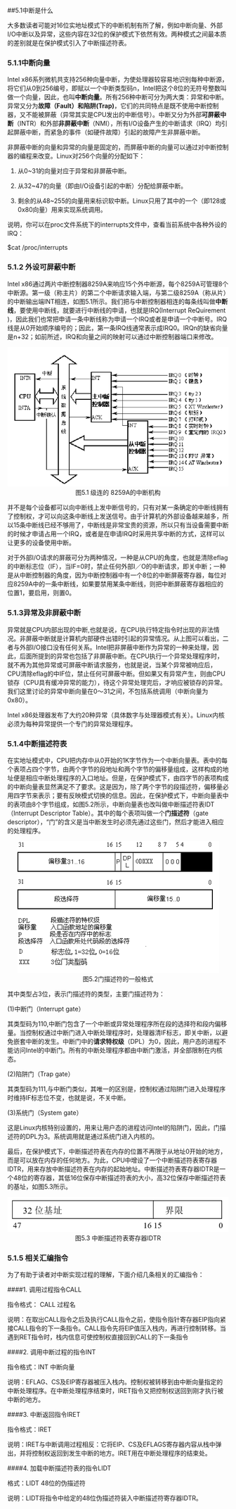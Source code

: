 ##5.1中断是什么

大多数读者可能对16位实地址模式下的中断机制有所了解，例如中断向量、外部I/O中断以及异常，这些内容在32位的保护模式下依然有效。两种模式之间最本质的差别就是在保护模式引入了中断描述符表。

### 5.1.1中断向量

Intel
x86系列微机共支持256种向量中断，为使处理器较容易地识别每种中断源，将它们从0到256编号，即赋以一个中断类型码n，Intel把这个8位的无符号整数叫做一个向量，因此，也叫**中断向量**。所有256种中断可分为两大类：异常和中断。异常又分为**故障（Fault）和陷阱(Trap)**，它们的共同特点是既不使用中断控制器，又不能被屏蔽（异常其实是CPU发出的中断信号）。中断又分为外部**可屏蔽中断**（INTR）和外部**非屏蔽中断**（NMI），所有I/O设备产生的中断请求（IRQ）均引起屏蔽中断，而紧急的事件（如硬件故障）引起的故障产生非屏蔽中断。

非屏蔽中断的向量和异常的向量是固定的，而屏蔽中断的向量可以通过对中断控制器的编程来改变。Linux对256个向量的分配如下：

1.  从0~31的向量对应于异常和非屏蔽中断。

2.  从32~47的向量（即由I/O设备引起的中断）分配给屏蔽中断。

3.  剩余的从48~255的向量用来标识软中断。Linux只用了其中的一个（即128或0x80向量）用来实现系统调用。

说明，你可以在proc文件系统下的interrupts文件中，查看当前系统中各种外设的IRQ：

$cat /proc/interrupts

### 5.1.2 外设可屏蔽中断

Intel
x86通过两片中断控制器8259A来响应15个外中断源，每个8259A可管理8个中断源。第一级（称主片）的第二个中断请求输入端，与第二级8259A（称从片）的中断输出端INT相连，如图5.1所示。我们把与中断控制器相连的每条线叫做**中断线**，要使用中断线，就要进行中断线的申请，也就是IRQ(Interrupt
ReQuirement
)，因此我们也常把申请一条中断线称为申请一个IRQ或者是申请一个中断号。IRQ线是从0开始顺序编号的；因此，第一条IRQ线通常表示成IRQ0。IRQn的缺省向量是n+32；如前所述，IRQ和向量之间的映射可以通过中断控制器端口来修改。
<div style="text-align: center">
<img src="5_1.png"/>
</div>

<center>图5.1 级连的 8259A的中断机构</center>

并不是每个设备都可以向中断线上发中断信号的，只有对某一条确定的中断线拥有了控制权，才可以向这条中断线上发送信号。由于计算机的外部设备越来越多，所以15条中断线已经不够用了，中断线是非常宝贵的资源，所以只有当设备需要中断的时候才申请占用一个IRQ，或者是在申请IRQ时采用共享中断的方式，这样可以让更多的设备使用中断。

对于外部I/O请求的屏蔽可分为两种情况，一种是从CPU的角度，也就是清除eflag的中断标志位（IF），当IF=0时，禁止任何外部I／O的中断请求，即关中断；一种是从中断控制器的角度，因为中断控制器中有一个8位的中断屏蔽寄存器，每位对应8259A中的一条中断线，如果要禁用某条中断线，则把中断屏蔽寄存器相应的位置1，要启用，则置0。

### 5.1.3异常及非屏蔽中断

异常就是CPU内部出现的中断,也就是说，在CPU执行特定指令时出现的非法情况。非屏蔽中断就是计算机内部硬件出错时引起的异常情况。从上图可以看出，二者与外部I/O接口没有任何关系。Intel把非屏蔽中断作为异常的一种来处理，因此，后面所提到的异常也包括了非屏蔽中断。在CPU执行一个异常处理程序时，就不再为其他异常或可屏蔽中断请求服务，也就是说，当某个异常被响应后，CPU清除eflag的中IF位，禁止任何可屏蔽中断。但如果又有异常产生，则由CPU锁存（CPU具有缓冲异常的能力），待这个异常处理完后，才响应被锁存的异常。我们这里讨论的异常中断向量在0～31之间，不包括系统调用（中断向量为0x80）。

Intel
x86处理器发布了大约20种异常（具体数字与处理器模式有关）。Linux内核必须为每种异常提供一个专门的异常处理程序。

### 5.1.4中断描述符表

在实地址模式中，CPU把内存中从0开始的1K字节作为一个中断向量表。表中的每个表项占四个字节，由两个字节的段地址和两个字节的偏移量组成，这样构成的地址便是相应中断处理程序的入口地址。但是，在保护模式下，由四字节的表项构成的中断向量表显然满足不了要求。这是因为，除了两个字节的段描述符，偏移量必用四字节来表示；要有反映模式切换的信息。因此，在保护模式下，中断向量表中的表项由8个字节组成，如图5.2所示，中断向量表也改叫做中断描述符表IDT（Interrupt
Descriptor Table）。其中的每个表项叫做一个**门描述符**（gate
descriptor），“门”的含义是当中断发生时必须先通过这些门，然后才能进入相应的处理程序。

<div style="text-align: center">
<img src="5_2.png"/>
</div>

<center>图5.2门描述符的一般格式</center>

其中类型占3位，表示门描述符的类型，主要门描述符为：

(1)中断门（Interrupt gate）

   其类型码为110,中断门包含了一个中断或异常处理程序所在段的选择符和段内偏移量。当控制权通过中断门进入中断处理程序时，处理器清IF标志，即关中断，以避免嵌套中断的发生。中断门中的**请求特权级**（DPL）为0，因此，用户态的进程不能访问Intel的中断门。所有的中断处理程序都由中断门激活，并全部限制在内核态。

(2)陷阱门（Trap gate）

   其类型码为111,与中断门类似，其唯一的区别是，控制权通过陷阱门进入处理程序时维持IF标志位不变，也就是说，不关中断。

(3)系统门（System gate）

   这是Linux内核特别设置的，用来让用户态的进程访问Intel的陷阱门，因此，门描述符的DPL为3。系统调用就是通过系统门进入内核的。

最后，在保护模式下，中断描述符表在内存的位置不再限于从地址0开始的地方，而是可以放在内存的任何地方。为此，CPU中增设了一个中断描述符表寄存器IDTR，用来存放中断描述符表在内存的起始地址。中断描述符表寄存器IDTR是一个48位的寄存器，其低16位保存中断描述符表的大小，高32位保存中断描述符表的基址，如图5.3所示。

<div style="text-align: center">
<img src="5_3.png"/>
</div>

<center>图5.3 中断描述符表寄存器IDTR</center>

### 5.1.5 相关汇编指令

为了有助于读者对中断实现过程的理解，下面介绍几条相关的汇编指令：

####1.  调用过程指令CALL

   指令格式： CALL 过程名

   说明：在取出CALL指令之后及执行CALL指令之前，使指令指针寄存器EIP指向紧接CALL指令的下一条指令。CALL指令先将EIP值压入栈内，再进行控制转移。当遇到RET指令时，栈内信息可使控制权直接回到CALL的下一条指令

####2.  调用中断过程的指令INT

   指令格式：INT 中断向量

   说明：EFLAG、CS及EIP寄存器被压入栈内。控制权被转移到由中断向量指定的中断处理程序。在中断处理程序结束时，IRET指令又把控制权送回到刚才执行被中断的地方。

####3.  中断返回指令IRET

   指令格式：IRET

   说明：IRET与中断调用过程相反：它将EIP、CS及EFLAGS寄存器内容从栈中弹出，并将控制权返回到发生中断的地方。IRET用在中断处理程序的结束处。

####4.  加载中断描述符表的指令LIDT

   格式：LIDT 48位的伪描述符

   说明：LIDT将指令中给定的48位伪描述符装入中断描述符寄存器IDTR。
